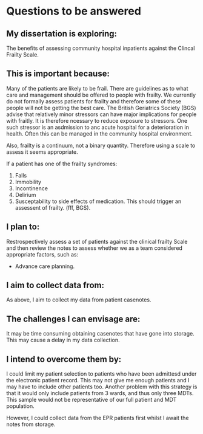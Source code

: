 # Questions to be answered


## My dissertation is exploring:
The benefits of assessing community hospital inpatients against the Clincal Frailty Scale.

## This is important because:
Many of the patients are likely to be frail. There are guidelines as to what care and management 
should be offered to people with frailty. We currently do not formally assess patients for frailty 
and therefore some of these people will not be getting the best care. The British Geriatrics 
Society (BGS) advise that relatively minor stressors can have major implications for people with 
fraitly. It is therefore ncessary to reduce exposure to stressors. One such stressor is an asdmission to anc acute hospital for a deterioration in health. Often this can be managed in the community hospital
environment.

Also, frailty is a continuum, not a binary quantity. Therefore using a scale to assess it seems 
appropriate.

If a patient has one of the frailty syndromes:
1. Falls
2. Immobility
3. Incontinence
4. Delirium
5. Susceptability to side effects of medication.
This should trigger an assessent of frailty. (fff, BGS).

## I plan to:
Restrospectively assess a set of patients against the clinical frailty Scale and then review the 
notes to assess whether we as a team considered appropriate factors, such as:
+ Advance care planning.

## I aim to collect data from:
As above, I aim to collect my data from patient casenotes. 

## The challenges I can envisage are:
It may be time consuming obtaining casenotes that have gone into storage. This may cause a delay 
in my data collection.

## I intend to overcome them by:
I could limit my patient selection to patients who have been admittesd under the electronic patient
record. This may not give me enough patients and I may have to include other patients too. 
Another problem with this strategy is that it would only include patients from 3 wards, and thus 
only three MDTs. This sample would not be representative of our full patient and MDT population. 

However, I could collect data from the EPR patients first whilst I await the notes from storage.



